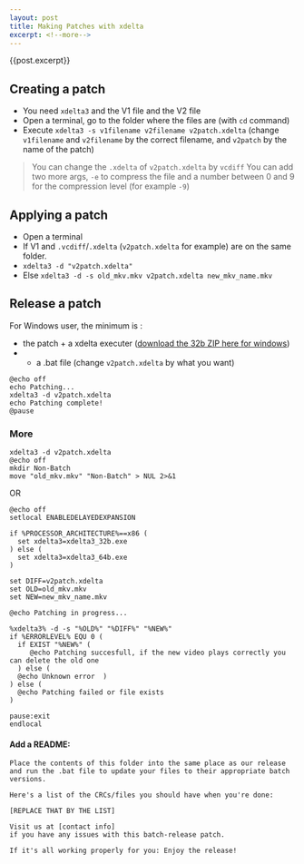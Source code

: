 ```yaml
---
layout: post
title: Making Patches with xdelta
excerpt: <!--more-->
---
```

{{post.excerpt}}

## Creating a patch

* You need ```xdelta3``` and the V1 file and the V2 file
* Open a terminal, go to the folder where the files are (with ```cd``` command)
* Execute ```xdelta3 -s v1filename v2filename v2patch.xdelta``` (change ```v1filename``` and ```v2filename``` by the correct filename, and ```v2patch``` by the name of the patch)

> You can change the ```.xdelta``` of ```v2patch.xdelta``` by ```vcdiff```
> You can add two more args, ```-e``` to compress the file and a number between 0 and 9 for the compression level (for example ```-9```)

## Applying a patch

* Open a terminal
* If V1 and ```.vcdiff```/```.xdelta``` (```v2patch.xdelta``` for example) are on the same folder.
 * ```xdelta3 -d "v2patch.xdelta"```
* Else ```xdelta3 -d -s old_mkv.mkv v2patch.xdelta new_mkv_name.mkv```

## Release a patch
For Windows user, the minimum is :

 * the patch + a xdelta executer ([download the 32b ZIP here for windows](https://github.com/jmacd/xdelta-gpl/releases/download/v3.0.10/xdelta3-i686-3.0.10.exe.zip))
 * + a .bat file (change ```v2patch.xdelta``` by what you want)

```
@echo off
echo Patching...
xdelta3 -d v2patch.xdelta
echo Patching complete!
@pause
```

### More

```
xdelta3 -d v2patch.xdelta
@echo off
mkdir Non-Batch
move "old_mkv.mkv" "Non-Batch" > NUL 2>&1
```
OR

```
@echo off
setlocal ENABLEDELAYEDEXPANSION

if %PROCESSOR_ARCHITECTURE%==x86 (
  set xdelta3=xdelta3_32b.exe
) else (
  set xdelta3=xdelta3_64b.exe
)

set DIFF=v2patch.xdelta 
set OLD=old_mkv.mkv
set NEW=new_mkv_name.mkv

@echo Patching in progress...

%xdelta3% -d -s "%OLD%" "%DIFF%" "%NEW%"
if %ERRORLEVEL% EQU 0 (
  if EXIST "%NEW%" (
     @echo Patching succesfull, if the new video plays correctly you can delete the old one
  ) else (
  @echo Unknown error  )
) else (
  @echo Patching failed or file exists
)

pause:exit
endlocal
```

#### Add a README:

```
Place the contents of this folder into the same place as our release
and run the .bat file to update your files to their appropriate batch versions.

Here's a list of the CRCs/files you should have when you're done:

[REPLACE THAT BY THE LIST]

Visit us at [contact info]
if you have any issues with this batch-release patch.

If it's all working properly for you: Enjoy the release!
```
